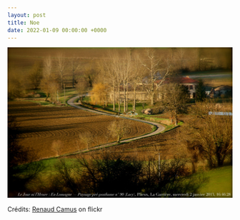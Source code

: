 ```yaml
---
layout: post
title: Noe
date: 2022-01-09 00:00:00 +0000
---
```


![Noe](/images/2022-01-09.jpg)

Crédits: [Renaud Camus](https://www.flickr.com/people/renaud-camus/) on flickr
